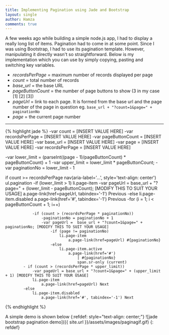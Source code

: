 ```yaml
---
title: Implementing Pagination using Jade and Bootstrap
layout: single
author: Hamza
comments: true
---
```


A few weeks ago while building a simple node.js app, I had to display a really long list of items. 
Pagination had to come in at some point. Since I was using Bootstrap, I had to use its pagination template. 
However, manipulating it directly wasn't so straightforward. Below is my implementation which you can 
use by simply copying, pasting and switching key variables.

* _recordsPerPage_ = maximum number of records displayed per page
* _count_ = total number of records
* _base_url_ = the base URL
* _pageButtonCount_ = the number of page buttons to show (3 in my case [1] [2] [3]) 
* _pageUrl_ = link to each page. It is formed from the base url and the page number of the page in question eg. `base_url + "?count=1&page=" + paginationNo`
* _page_ = the current page number

---

{% highlight jade %}
-var count = [INSERT VALUE HERE]
-var recordsPerPage = [INSERT VALUE HERE]
-var pageButtonCount = [INSERT VALUE HERE]
-var base_url = [INSERT VALUE HERE]
-var page = [INSERT VALUE HERE]
-var recordsPerPage = [INSERT VALUE HERE]

-var lower_limit = (parseInt((page - 1)/pageButtonCount) * pageButtonCount) + 1
-var upper_limit = lower_limit * pageButtonCount;
-var paginationNo = lower_limit - 1

if count >= recordsPerPage
    nav(aria-label='...', style='text-align: center')
        ul.pagination
            -if (lower_limit > 1)
                li.page-item
                    -var pageUrl =  base_url + "?page=" + (lower_limit - pageButtonCount); [MODIFY THIS TO SUIT YOUR USAGE]
                    a.page-link(href=pageUrl, tabindex='-1') Previous
            -else
                li.page-item.disabled
                    a.page-link(href='#', tabindex='-1') Previous
            -for (i = 1; i < pageButtonCount + 1; i++)

                -if (count > (recordsPerPage * paginationNo))
                    -paginationNo = paginationNo + 1
                    -var pageUrl =  base_url + "?count=1&page=" + paginationNo; [MODIFY THIS TO SUIT YOUR USAGE]
                        -if (page != paginationNo)
                            li.page-item
                                a.page-link(href=pageUrl) #{paginationNo}
                        -else
                            li.page-item.active
                                a.page-link(href='#')
                                    | #{paginationNo}
                                    span.sr-only (current)
            - if (count > (recordsPerPage * upper_limit))
                -var pageUrl = base_url + "?count=1&page=" + (upper_limit + 1) [MODIFY THIS TO SUIT YOUR USAGE]
                li.page-item
                    a.page-link(href=pageUrl) Next
            -else
                li.page-item.disabled
                    a.page-link(href='#', tabindex='-1') Next
{% endhighlight %}

A simple demo is shown below
{:refdef: style="text-align: center;"}
![jade bootstrap pagination demo]({{ site.url }}/assets/images/paginagif.gif)
{: refdef}

